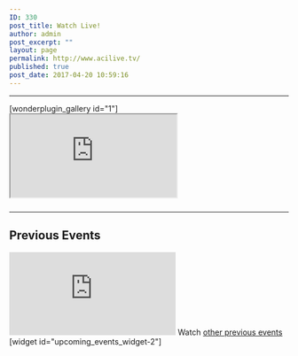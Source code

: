 ```yaml
---
ID: 330
post_title: Watch Live!
author: admin
post_excerpt: ""
layout: page
permalink: http://www.acilive.tv/
published: true
post_date: 2017-04-20 10:59:16
---
```

<hr />
[wonderplugin_gallery id="1"]
<div id="watch-live">
<div class="embed-responsive embed-responsive-16by9"><iframe src="https://www.youtube.com/embed/live_stream?channel=UCIQVsLx7MIwj5ZhswD3ff3Q" width="300" height="150"></iframe></div>
<div style="font-size: 11px; padding-top: 10px; width: 560px;"></div>
</div>
<div id="previous-events">

<hr />

<h2>Previous Events</h2>
<div class="embed-responsive embed-responsive-16by9"><iframe class="embed-responsive-item" src="https://www.youtube.com/embed/videoseries?list=PLxbYQbP8SEqZ6WDDlQJmHLRjmevsGy3rA" width="300" height="150" frameborder="0" allowfullscreen="allowfullscreen"></iframe>
Watch
<a href="http://original.livestream.com/acilivetv/folder">other previous events</a></div>
[widget id="upcoming_events_widget-2"]
</div>